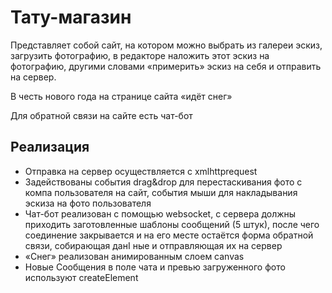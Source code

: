 <h1>Тату-магазин</h1>
<p>Представляет собой сайт, на котором можно выбрать из галереи эскиз, загрузить фотографию, в редакторе наложить этот эскиз на фотографию, другими словами «примерить» эскиз на себя и отправить на сервер.</p> 
<p>В честь нового года на странице сайта «идёт снег»</p> 
<p>Для обратной связи на сайте есть чат-бот</p> 

<h2>Реализация</h2>
<ul>
  <li>Отправка на сервер осуществляется с xmlhttprequest</li>
  <li>Задействованы события drag&drop для перестаскивания фото с компа пользователя на сайт, события мыши для накладывания эскиза на фото пользователя</li>
  <li>Чат-бот реализован с помощью websocket, с сервера должны приходить заготовленные шаблоны сообщений (5 штук), после чего соединение закрывается и на его месте остаётся форма обратной связи, собирающая данI ные и отправляющая их на сервер</li>
  <li>«Снег» реализован анимированным слоем canvas</li>
  <li>Новые Сообщения в поле чата и превью загруженного фото используют createElement</li>
</ul>
